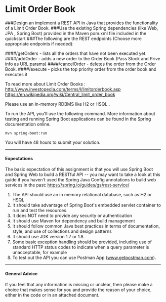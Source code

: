 # Limit Order Book

###Design an implement a REST API in Java that provides the functionality of a Limit Order Book.
###Use the existing Spring dependencies (like Web, JPA , Spring Boot) provided in the Maven pom.xml file included in the quickstart
###The following are the REST endpoints (Choose more appropriate endpoints if needed):

####/getOrders    - lists all the orders that have not been executed yet.
####/addOrder     - adds a new order to the Order Book (Pass Stock and Prive info as URL params)
####/cancelOrder  - deletes the order from the Order Book.
####/execute      - picks the top priority order from the order book and executes it 

To read more about Limit Order Books :
        http://www.investopedia.com/terms/l/limitorderbook.asp
        https://en.wikipedia.org/wiki/Central_limit_order_book




Please use an in-memory RDBMS like H2 or HSQL .

To run the API, you'll use the following command. More information about testing and running Spring Boot applications can be found in the Spring documentation online.

    mvn spring-boot:run   
    
You will have 48 hours to submit your solution.	

-------------------
#### Expectations

The basic expectation of this assignment is that you will use Spring Boot and Spring Web to build a RESTful API -- you may want to take a look at this guide if you haven't used the Spring Java Config annotations to build web services in the past: https://spring.io/guides/gs/rest-service/

1. The API should use an in memory relational database, such as H2 or HSQL 
2. It should take advantage of Spring Boot's embedded servlet container to run and test the resources.
3. It does NOT need to provide any security or authentication
4. It should use Maven for dependency and build management
5. It should follow common Java best practices in terms of documentation, style, and use of collections and design patterns
6. It should use JDK version 1.7 or 1.8.
7. Some basic exception handling should be provided, including use of standard HTTP status codes to indicate when a query parameter is unacceptable, for example
8. To test out the API you can use Postman App (www.getpostman.com).

--------------------
#### General Advice

If you feel that any information is missing or unclear, then please make a choice that makes sense for you and provide the reason of your choice, either in the code or in an attached document. 
